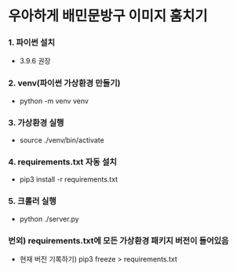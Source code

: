 # 우아하게 배민문방구 이미지 훔치기

### 1. 파이썬 설치
* 3.9.6 권장

### 2. venv(파이썬 가상환경 만들기)
* python -m venv venv

### 3. 가상환경 실행
* source ./venv/bin/activate

### 4. requirements.txt 자동 설치
* pip3 install -r requirements.txt

### 5. 크롤러 실행
* python ./server.py

### 번외) requirements.txt에 모든 가상환경 패키지 버전이 들어있음
* 현재 버전 기록하기) pip3 freeze > requirements.txt